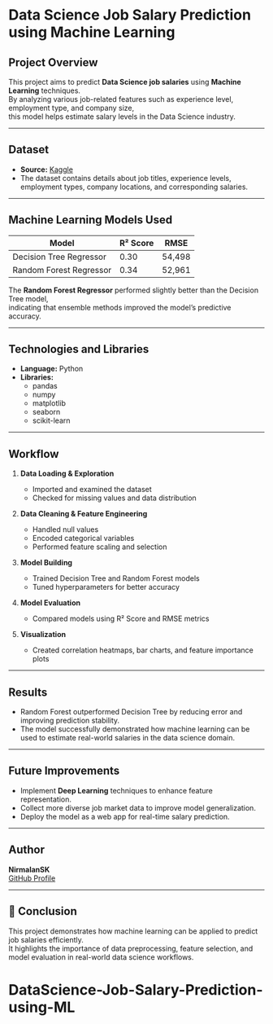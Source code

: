 #  Data Science Job Salary Prediction using Machine Learning

##  Project Overview
This project aims to predict **Data Science job salaries** using **Machine Learning** techniques.  
By analyzing various job-related features such as experience level, employment type, and company size,  
this model helps estimate salary levels in the Data Science industry.

---

##  Dataset
- **Source:** [Kaggle](https://www.kaggle.com/)
- The dataset contains details about job titles, experience levels, employment types, company locations, and corresponding salaries.

---

##  Machine Learning Models Used
| Model | R² Score | RMSE |
|--------|-----------|-------|
| Decision Tree Regressor | 0.30 | 54,498 |
| Random Forest Regressor | 0.34 | 52,961 |

The **Random Forest Regressor** performed slightly better than the Decision Tree model,  
indicating that ensemble methods improved the model’s predictive accuracy.

---

##  Technologies and Libraries
- **Language:** Python  
- **Libraries:**  
  - pandas  
  - numpy  
  - matplotlib  
  - seaborn  
  - scikit-learn  

---

##  Workflow
1. **Data Loading & Exploration**  
   - Imported and examined the dataset  
   - Checked for missing values and data distribution  

2. **Data Cleaning & Feature Engineering**  
   - Handled null values  
   - Encoded categorical variables  
   - Performed feature scaling and selection  

3. **Model Building**  
   - Trained Decision Tree and Random Forest models  
   - Tuned hyperparameters for better accuracy  

4. **Model Evaluation**  
   - Compared models using R² Score and RMSE metrics  

5. **Visualization**  
   - Created correlation heatmaps, bar charts, and feature importance plots  

---

##  Results
- Random Forest outperformed Decision Tree by reducing error and improving prediction stability.  
- The model successfully demonstrated how machine learning can be used to estimate real-world salaries in the data science domain.

---

##  Future Improvements
- Implement **Deep Learning** techniques to enhance feature representation.  
- Collect more diverse job market data to improve model generalization.  
- Deploy the model as a web app for real-time salary prediction.

---

##  Author
**NirmalanSK**  
 [GitHub Profile](https://github.com/NirmalanSK)

---

## 🏁 Conclusion
This project demonstrates how machine learning can be applied to predict job salaries efficiently.  
It highlights the importance of data preprocessing, feature selection, and model evaluation in real-world data science workflows.
# DataScience-Job-Salary-Prediction-using-ML
